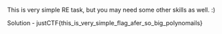 This is very simple RE task, but you may need some other skills as well. :)

Solution - justCTF{this_is_very_simple_flag_afer_so_big_polynomails}